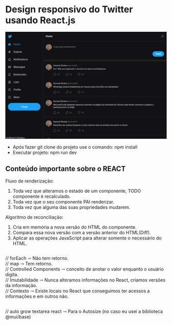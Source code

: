 # Design responsivo do Twitter usando React.js

![index_imagem](https://github.com/Samuelloliiveira/ui-twitter/blob/main/src/assets/ui-twitter.png?raw=true)

- Após fazer git clone do projeto use o comando: npm install <br/>
- Executar projeto: npm run dev

##

## Conteúdo importante sobre o REACT

Fluxo de renderização:

1. Toda vez que alteramos o estado de um componente, TODO componente é recalculado.
2. Toda vez que o seu componente PAI renderizar.
3. Toda vez que alguma das suas propriedades mudarem.

Algoritmo de reconciliação:

1. Cria em memória a nova versão do HTML do componente.
2. Compara essa nova versão com a versão anterior do HTML(Diff).
3. Aplicar as operações JavaScript para alterar somente o necessário do HTML.

##

// forEach ⇾ Não tem retorno. <br/>
// map ⇾ Tem retorno. <br/>
// Controlled Components ⇾ conceito de anotar o valor enquanto o usuário digita. <br/>
// Imutabilidade ⇾ Nunca alteramos informações no React, criamos versões da informação. <br/>
// Contexto ⇾ Existe locais no React que conseguimos ter acessos a informações e em outros não. <br/>

##

// auto grow textarea react ⇾ Para o Autosize (no caso eu usei a biblioteca @mui/base)
